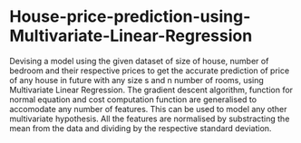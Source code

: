 # House-price-prediction-using-Multivariate-Linear-Regression
Devising a model using the given dataset of size of house, number of bedroom and their respective prices to get the accurate prediction of price of any house in future with any size s and n number of rooms, using Multivariate Linear Regression. The gradient descent algorithm, function for normal equation and cost computation function are generalised to accomodate any number of features. This can be used to model any other multivariate hypothesis. All the features are normalised by substracting the mean from the data and dividing by the respective standard deviation.
